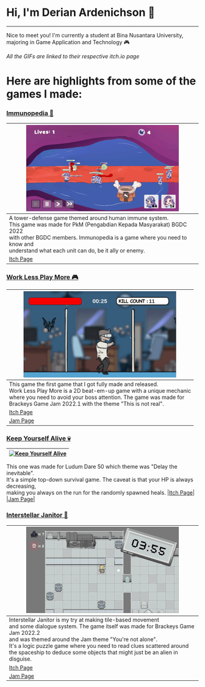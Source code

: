 # Hi, I'm Derian Ardenichson 👋
---
Nice to meet you! I'm currently a student at Bina Nusantara University, majoring in Game Application and Technology 🎮

*All the GIFs are linked to their respective itch.io page*

# Here are highlights from some of the games I made:

### [Immunopedia 🦠](https://bgdc.itch.io/immunopedia)
|[![Immunopedia](https://github.com/wainini/wainini/blob/main/img/immunopedia%20400x225.gif)](https://bgdc.itch.io/immunopedia)|
|---|
|A tower-defense game themed around human immune system. <br> This game was made for PkM (Pengabdian Kepada Masyarakat) BGDC 2022 <br> with other BGDC members. Immunopedia is a game where you need to know and <br> understand what each unit can do, be it ally or enemy.|
|[Itch Page](https://bgdc.itch.io/immunopedia)|

### [Work Less Play More 🎮](https://bgdc.itch.io/work-less-play-more)
|[![Work Less Play More](https://github.com/wainini/wainini/blob/main/img/worklessplaymore%20400x225.gif)](https://bgdc.itch.io/work-less-play-more)|
|---|
|This game the first game that I got fully made and released. <br> Work Less Play More is a 2D beat-em-up game with a unique mechanic <br> where you need to avoid your boss attention. The game was made for <br> Brackeys Game Jam 2022.1 with the theme "This is not real".|
|[Itch Page](https://bgdc.itch.io/work-less-play-more)|
|[Jam Page](https://itch.io/jam/brackeys-7/rate/1408323)|

### [Keep Yourself Alive 💀](https://bgdc.itch.io/keep-yourself-alive)
|[![Keep Yourself Alive](https://github.com/wainini/wainini/blob/main/img/keep%20yourself%20alive%20400x225.gif)](https://bgdc.itch.io/keep-yourself-alive)|
|---|
This one was made for Ludum Dare 50 which theme was "Delay the inevitable". <br> It's a simple top-down survival game. The caveat is that your HP is always decreasing, <br> making you always on the run for the randomly spawned heals.
|[Itch Page](https://bgdc.itch.io/keep-yourself-alive)|
|[Jam Page](https://ldjam.com/events/ludum-dare/50/keep-yourself-alive)|

### [Interstellar Janitor 🧹](https://bgdc.itch.io/interstellar-janitor)
|[![Interstellar Janitor](https://github.com/wainini/wainini/blob/main/img/interstellar%20janitor%20%20400x225.gif)](https://bgdc.itch.io/interstellar-janitor)|
|---|
|Interstellar Janitor is my try at making tile-based movement <br> and some dialogue system. The game itself was made for Brackeys Game Jam 2022.2 <br> and was themed around the Jam theme "You're not alone". <br> It's a logic puzzle game where you need to read clues scattered around <br> the spaceship to deduce some objects that might just be an alien in disguise.|
|[Itch Page](https://bgdc.itch.io/interstellar-janitor)|
|[Jam Page](https://itch.io/jam/brackeys-8/rate/1679306)|
